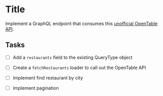 # Title

Implement a GraphQL endpoint that consumes this [unofficial OpenTable API](https://opentable.herokuapp.com/).

## Tasks

- [ ] Add a `restaurants` field to the existing QueryType object

- [ ] Create a `fetchRestaurants` loader to call out the OpenTable API

- [ ] Implement find restaurant by city

- [ ] Implement pagination
